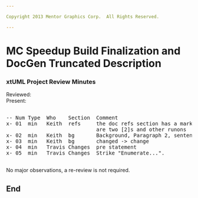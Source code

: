 ```yaml
---

Copyright 2013 Mentor Graphics Corp.  All Rights Reserved.

---
```


# MC Speedup Build Finalization and DocGen Truncated Description
### xtUML Project Review Minutes

Reviewed:  
Present:  

<pre>

-- Num Type  Who    Section  Comment
x- 01  min   Keith  refs     the doc refs section has a markdown runon and there  
                             are two [2]s and other runons  
x- 02  min   Keith  bg       Background, Paragraph 2, sentence 2 does not compute
x- 03  min   Keith  bg       changed -> change
x- 04  min   Travis Changes  pre statement
x- 05  min   Travis Changes  Strike "Enumerate...".

</pre>
   
No major observations, a re-review is not required.


End
---
